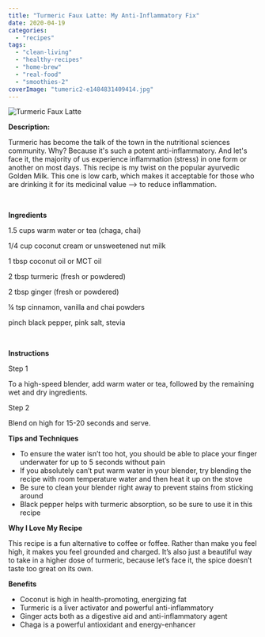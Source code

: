 ```yaml
---
title: "Turmeric Faux Latte: My Anti-Inflammatory Fix"
date: 2020-04-19
categories: 
  - "recipes"
tags: 
  - "clean-living"
  - "healthy-recipes"
  - "home-brew"
  - "real-food"
  - "smoothies-2"
coverImage: "tumeric2-e1484831409414.jpg"
---
```

![Turmeric Faux Latte](/pages/images/tumeric2-e1484831409414.jpg)


**Description:**

Turmeric has become the talk of the town in the nutritional sciences community. Why? Because it's such a potent anti-inflammatory. And let's face it, the majority of us experience inflammation (stress) in one form or another on most days. This recipe is my twist on the popular ayurvedic Golden Milk. This one is low carb, which makes it acceptable for those who are drinking it for its medicinal value --> to reduce inflammation.

 

**Ingredients**

1.5 cups warm water or tea (chaga, chai)

1/4 cup coconut cream or unsweetened nut milk

1 tbsp coconut oil or MCT oil

2 tbsp turmeric (fresh or powdered)

2 tbsp ginger (fresh or powdered)

¼ tsp cinnamon, vanilla and chai powders

pinch black pepper, pink salt, stevia

 

**Instructions**

Step 1

To a high-speed blender, add warm water or tea, followed by the remaining wet and dry ingredients.

Step 2

Blend on high for 15-20 seconds and serve.

**Tips and Techniques**

- To ensure the water isn’t too hot, you should be able to place your finger underwater for up to 5 seconds without pain
- If you absolutely can’t put warm water in your blender, try blending the recipe with room temperature water and then heat it up on the stove
- Be sure to clean your blender right away to prevent stains from sticking around
- Black pepper helps with turmeric absorption, so be sure to use it in this recipe

**Why I Love My Recipe**

This recipe is a fun alternative to coffee or foffee. Rather than make you feel high, it makes you feel grounded and charged. It’s also just a beautiful way to take in a higher dose of turmeric, because let’s face it, the spice doesn’t taste too great on its own.

**Benefits**

- Coconut is high in health-promoting, energizing fat
- Turmeric is a liver activator and powerful anti-inflammatory
- Ginger acts both as a digestive aid and anti-inflammatory agent
- Chaga is a powerful antioxidant and energy-enhancer
